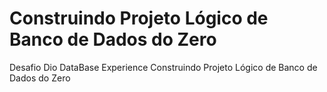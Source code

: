 # Construindo Projeto Lógico de Banco de Dados do Zero 
 Desafio Dio DataBase Experience Construindo Projeto Lógico de Banco de Dados do Zero 
